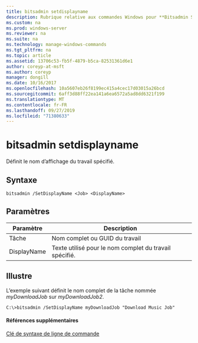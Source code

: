 ```yaml
---
title: bitsadmin setdisplayname
description: Rubrique relative aux commandes Windows pour **Bitsadmin SetDisplayName** -définit le nom complet du travail spécifié.
ms.custom: na
ms.prod: windows-server
ms.reviewer: na
ms.suite: na
ms.technology: manage-windows-commands
ms.tgt_pltfrm: na
ms.topic: article
ms.assetid: 13706c53-fb5f-4879-b5ca-82531361d6e1
author: coreyp-at-msft
ms.author: coreyp
manager: dongill
ms.date: 10/16/2017
ms.openlocfilehash: 10a5607eb26f8199ec415a4cec17d03015a26bcd
ms.sourcegitcommit: 6aff3d88ff22ea141a6ea6572a5ad8dd6321f199
ms.translationtype: MT
ms.contentlocale: fr-FR
ms.lasthandoff: 09/27/2019
ms.locfileid: "71380633"
---
```

# <a name="bitsadmin-setdisplayname"></a>bitsadmin setdisplayname



Définit le nom d’affichage du travail spécifié.

## <a name="syntax"></a>Syntaxe

```
bitsadmin /SetDisplayName <Job> <DisplayName>
```

## <a name="parameters"></a>Paramètres

|Paramètre|Description|
|---------|-----------|
|Tâche|Nom complet ou GUID du travail|
|DisplayName|Texte utilisé pour le nom complet du travail spécifié.|

## <a name="BKMK_examples"></a>Illustre

L’exemple suivant définit le nom complet de la tâche nommée *myDownloadJob* sur *myDownloadJob2*.
```
C:\>bitsadmin /SetDisplayName myDownloadJob "Download Music Job"
```

#### <a name="additional-references"></a>Références supplémentaires

[Clé de syntaxe de ligne de commande](command-line-syntax-key.md)